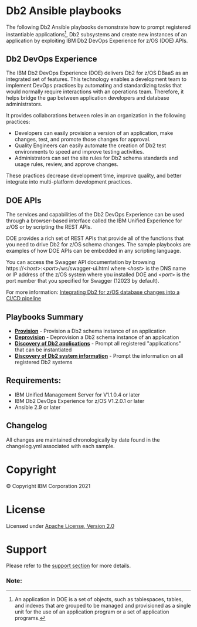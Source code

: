 # Db2 Ansible playbooks

The following Db2 Ansible playbooks demonstrate how to prompt registered instantiable applications[^1], Db2 subsystems and create new instances of an application by exploiting IBM Db2 DevOps Experience for z/OS (DOE) APIs.

## Db2 DevOps Experience

The IBM Db2 DevOps Experience (DOE) delivers Db2 for z/OS DBaaS as an integrated set of features. This technology enables a development team to implement DevOps practices by automating and standardizing tasks that would normally require interactions with an operations team. Therefore, it helps bridge the gap between application developers and database administrators.

It provides collaborations between roles in an organization in the following practices:
- Developers can easily provision a version of an application, make changes, test, and promote those changes for approval.
- Quality Engineers can easily automate the creation of Db2 test environments to speed and improve testing activities.
- Administrators can set the site rules for Db2 schema standards and usage rules, review, and approve changes.

These practices decrease development time, improve quality, and better integrate into multi-platform development practices.

## DOE APIs

The services and capabilities of the Db2 DevOps Experience can be used through a browser-based interface called the IBM Unified Experience for z/OS or by scripting the REST APIs.

DOE provides a rich set of REST APIs that provide all of the functions that you need to drive Db2 for z/OS schema changes. The sample playbooks are examples of how DOE APIs can be embedded in any scripting language.

You can access the Swagger API documentation by browsing https://<*host*>:<*port*>/ws/swagger-ui.html where <*host*> is the DNS name or IP address
of the z/OS system where you installed DOE and <*port*> is the port number that you specified for Swagger (12023 by default).

For more information: [Integrating Db2 for z/OS database changes into a CI/CD pipeline](https://www.redbooks.ibm.com/Redbooks.nsf/RedpieceAbstracts/redp5646.html?Open)

## Playbooks Summary
* [**Provision**](db2_provisioning/db2-schema-provision.yml) - Provision a Db2 schema instance of an application
* [**Deprovision**](db2_provisioning/db2-schema-deprovision.yml) - Deprovision a Db2 schema instance of an application
* [**Discovery of Db2 applications**](db2_applications/db2-discover-applications.yml) - Prompt all registered "applications" that can be instantiated
* [**Discovery of Db2 system information**](db2_discovery/db2-discover-subsystems.yml) - Prompt the information on all registered Db2 systems

## Requirements:
* IBM Unified Management Server for V1.1.0.4 or later
* IBM Db2 DevOps Experience for z/OS V1.2.0.1 or later
* Ansible 2.9 or later
## Changelog
All changes are maintained chronologically by date found in the changelog.yml associated with each sample. 

# Copyright

© Copyright IBM Corporation 2021

# License

Licensed under [Apache License,
Version 2.0](https://opensource.org/licenses/Apache-2.0)

# Support

Please refer to the [support section](https://github.com/IBM/z_ansible_collections_samples/blob/master/README.md#support) for more
details.

### Note:
[^1]: An application in DOE is a set of objects, such as tablespaces, tables, and indexes that are grouped to be managed and provisioned as a single unit for the use of an application program or a set of application programs. 
